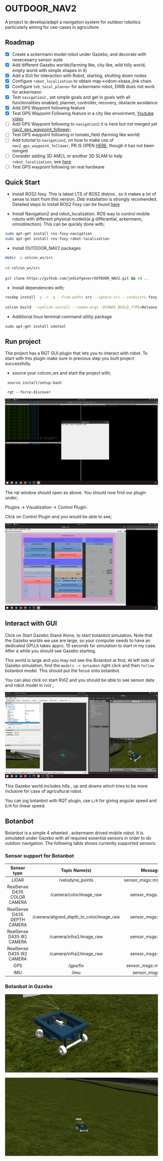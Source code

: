 # OUTDOOR_NAV2
A project to develop/adapt a navigation system for outdoor robotics particularly aiming for use-cases in agriculture. 

## Roadmap
- [x] Create a ackermann model robot under Gazebo, and decorate with nexecesarry sensor suite  
- [x] Add different Gazebo worlds(farming like, city like, wild hilly world, empty world with simple shapes in it)  
- [x] Add a GUI for interaction with Robot, starting, shutting down nodes  
- [x] Configure `robot_localization` to obtain map->odom->base_link chain
- [x] Configure `teb_local_planner` for ackermann robot, DWB does not work for ackermann
- [x] Test `navigation2` , set simple goals and get in goals wtih all functionalities enabled; planner, controller, recovery, obstacle avoidance
- [x] Add GPS Waypoint following feature
- [x] Test GPS Waypoint Following feature in a city like envoirment, [Youtube video](https://www.youtube.com/watch?v=DQGfRRn1DBQ&t=13s) 
- [ ] Add GPS Waypoint following to `navigation2` it is here but not merged yet [nav2_gps_waypoint_follower](https://github.com/ros-planning/navigation2/pull/2111); 
- [ ] Test GPS waypoint following in tomato_field (farming like world)
- [ ] Add tutorial to `navigation2`, on how to make use of `nav2_gps_waypoint_follower`, PR IS OPEN [HERE](https://github.com/ros-planning/navigation2_tutorials/pull/16), though it has not been merged
- [ ] Consider adding 3D AMCL or another 3D SLAM to help `robot_localization`, see [here](https://answers.ros.org/question/218137/using-robot_localization-with-amcl/)  
- [ ] Test GPS waypoint following on real hardware
## Quick Start

* Install ROS2 foxy. 
This is latest LTS of ROS2 distros , so it makes a lot of sense to start from this version. 
Deb installation is strongly recomended. Detailed steps to install ROS2 Foxy can be found [here](https://index.ros.org/doc/ros2/Installation/Foxy/Linux-Install-Debians/)

* Install Navigation2 and robot_localization.
ROS way to control mobile robots with different physical models(e.g differantial, ackermann, omnidirection). 
This can be quickly done with; 

```bash
sudo apt-get install ros-foxy-navigation
sudo apt-get install ros-foxy-robot-localization
```


* Install OUTDOOR_NAV2 packages

```bash
mkdir -p colcon_ws/src

cd colcon_ws/src

git clone https://github.com/jediofgever/OUTDOOR_NAV2.git && cd ..
```

* Install dependencies with; 

```bash
rosdep install -y -r -q --from-paths src --ignore-src --rosdistro foxy

colcon build --symlink-install --cmake-args -DCMAKE_BUILD_TYPE=Release
```

* Additional linux terminal command utility package

`sudo apt-get install xdotool`

## Run project

The project has a RGT GUI plugin that lets you to interact with robot. To start with this plugin make sure in previous step you built project 
successfully. 

* source your colcon_ws and start the project with;

` source install/setup.bash`

` rqt --force-discover`

![.](docs/gui_1.png)

The rqt window should open as above. You should now find our plugin under; 

Plugins -> Visualization -> Control Plugin. 

Click on Control Plugin and you would be able to see; 

![.](docs/gui_2.png)

## Interact with GUI
Click on Start Gazebo Stand Alone, to start botanbot simulation. Note that the Gazebo worlds we use are large, so your computer needs to have an dedicated GPU,it takes apprx. 10 seconds for simulation to start in my case. After a while you should see Gazebo starting. 

This world is large and you may not see the Botanbot at first, At left side of Gazebo simulation, find the `models -> botanbot`
right click and then `follow` botanbot model. This should put the focus onto botanbot. 

You can also click on start RVIZ and you should be able to see sensor data and robot model in rviz ; 

![.](docs/rviz_1.png)

This Gazebo world includes hills , up and downs which tries to be more inclusive for case of agricultural robot.

You can jog botanbot with RQT plugin, use `L/R` for giving angular speed and `D/R` for  linear speed. 

## Botanbot
Botanbot is a simple 4 wheeled , ackermann drived mobile robot. It is simulated under Gazebo with all required essential sensors in order to do outdoor navigation. The following table shows currently supported sensors. 
### Sensor support for Botanbot
| Sensor type | Topic Name(s) | Message Type | Update Rate |
| :---: | :---: | :---: | :---: |
| LIDAR | /velodyne_points | sensor_msgs::msg::PointCloud2 | 30 |
| RealSense D435 COLOR CAMERA | /camera/color/image_raw | sensor_msgs::msg::Image | 30 |
| RealSense D435 DEPTH CAMERA | /camera/aligned_depth_to_color/image_raw | sensor_msgs::msg::Image | 30 |
| RealSense D435 IR1 CAMERA | /camera/infra1/image_raw | sensor_msgs::msg::Image | 1 |
| RealSense D435 IR2 CAMERA | /camera/infra2/image_raw | sensor_msgs::msg::Image | 1 |
| GPS | /gps/fix | sensor_msgs::msg::NavSatFix | 30 |
| IMU | /imu | sensor_msgs::msg::Imu | 30 |

### Botanbot in Gazebo
![.](docs/botanbot_0.jpg)

![.](docs/botanbot_1.jpg)
